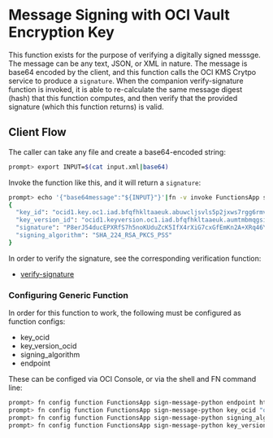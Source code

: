 # Message Signing with OCI Vault Encryption Key

This function exists for the purpose of verifying a digitally signed messsge.  The message can be any text, JSON, or XML in nature.  The message is base64 encoded by the client, and this function calls the OCI KMS Crytpo service to produce a `signature`.  When the companion verify-signature function is invoked, it is able to re-calculate the same message digest (hash) that this function computes, and then verify that the provided signature (which this function returns) is valid. 

## Client Flow
The caller can take any file and create a base64-encoded string:
```bash
prompt> export INPUT=$(cat input.xml|base64)
```
Invoke the function like this, and it will return a `signature`:
```bash
prompt> echo '{"base64message":"${INPUT}"}'|fn -v invoke FunctionsApp sign-message-python
{
  "key_id": "ocid1.key.oc1.iad.bfqfhkltaaeuk.abuwcljsvls5p2jxws7rgg6rmv6wwhv4d2f3jwpy62moxqkj4zbxtdjdyeva",
  "key_version_id": "ocid1.keyversion.oc1.iad.bfqfhkltaaeuk.aumtmbmqgsiaa.abuwcljsrsaiwd7zsw4oouaiejiwk3jmahexmyizjkmkdxozxuwtqsauh5yq",
  "signature": "P8erJ54ducEPXRfS7h5noKUduZcK5IfX4rXiG7cxGfEmKn2A+XRq46YQnEbJd7EhJV4l/hmzknpJ6Tn3TblLwVMItxJhdd/M3yELcu1Ga42M3J3zGHDdgJ43iKUtD1XI7a6FZ5+e8A+iH88Ri1nRku0rT32bGI+5hPCNlnUdVFcy4vmwL8mRRStQKYFbfnH2o1E06fMFK1wP3x7mahXbHQ14B2sA6meRkeAXqPAQq4J6+79W2N9B6xUC7Bh76LTcwBERZMwzShCBLCVDVz6JCB1u4POtXkyRPv8BKzs6TqPy6P3Fs4E+KZVDYqd8ZmonKL6Qzb0oAAGKhVdgfUi8kQ==",
  "signing_algorithm": "SHA_224_RSA_PKCS_PSS"
}
```
In order to verify the signature, see the corresponding verification function:
- [verify-signature](../verify-signature-python)

### Configuring Generic Function
In order for this function to work, the following must be configured as function configs:
- key_ocid
- key_version_ocid
- signing_algorithm
- endpoint

These can be configed via OCI Console, or via the shell and FN command line:
```bash
prompt> fn config function FunctionsApp sign-message-python endpoint https://xxx-crypto.kms.us-ashburn-1.oraclecloud.com
prompt> fn config function FunctionsApp sign-message-python key_ocid "ocid1.key.oc1.xxx"
prompt> fn config function FunctionsApp sign-message-python signing_algorithm "SHA_224_RSA_PKCS_PSS"
prompt> fn config function FunctionsApp sign-message-python key_version_ocid ocid1.keyversion.oc1.xxx"
```
